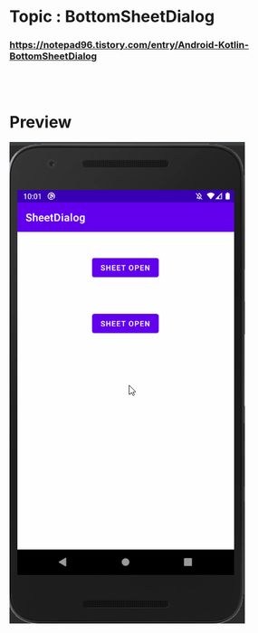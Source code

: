 # Topic : BottomSheetDialog

### https://notepad96.tistory.com/entry/Android-Kotlin-BottomSheetDialog

<br><br>

# Preview

![preview](preview.gif)
